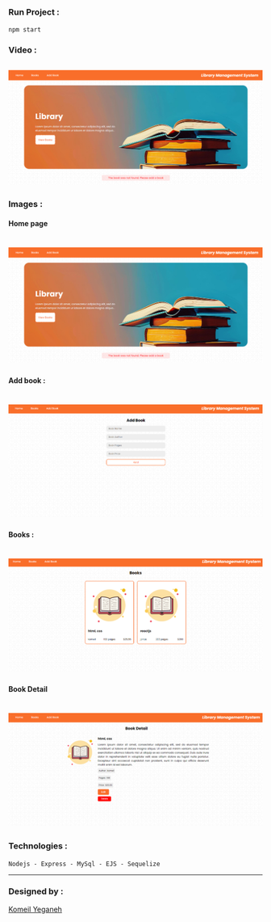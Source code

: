 ### Run Project :
```
npm start
```
### Video :
[![Video](./1.png)](./video.mp4)
---
### Images :
#### Home page
![Image](./1.png)
=
#### Add book :
![Image](./2.png)
=
#### Books :
![Image](./3.png)
=
#### Book Detail
![Image](./4.png)
=
### Technologies :
```
Nodejs - Express - MySql - EJS - Sequelize
```
---
### Designed by : 
[Komeil Yeganeh](https://komeilyeganeh.ir)
